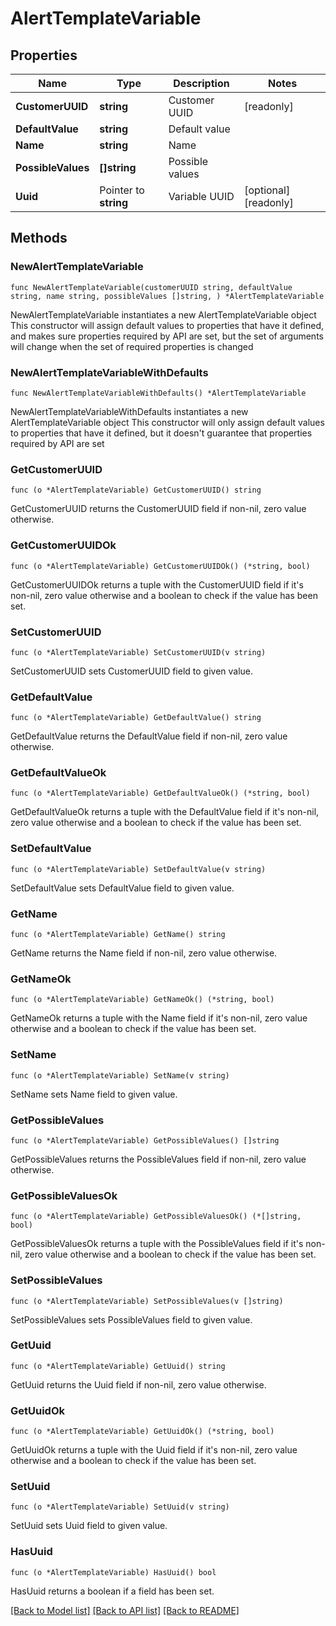 # AlertTemplateVariable

## Properties

Name | Type | Description | Notes
------------ | ------------- | ------------- | -------------
**CustomerUUID** | **string** | Customer UUID | [readonly] 
**DefaultValue** | **string** | Default value | 
**Name** | **string** | Name | 
**PossibleValues** | **[]string** | Possible values | 
**Uuid** | Pointer to **string** | Variable UUID | [optional] [readonly] 

## Methods

### NewAlertTemplateVariable

`func NewAlertTemplateVariable(customerUUID string, defaultValue string, name string, possibleValues []string, ) *AlertTemplateVariable`

NewAlertTemplateVariable instantiates a new AlertTemplateVariable object
This constructor will assign default values to properties that have it defined,
and makes sure properties required by API are set, but the set of arguments
will change when the set of required properties is changed

### NewAlertTemplateVariableWithDefaults

`func NewAlertTemplateVariableWithDefaults() *AlertTemplateVariable`

NewAlertTemplateVariableWithDefaults instantiates a new AlertTemplateVariable object
This constructor will only assign default values to properties that have it defined,
but it doesn't guarantee that properties required by API are set

### GetCustomerUUID

`func (o *AlertTemplateVariable) GetCustomerUUID() string`

GetCustomerUUID returns the CustomerUUID field if non-nil, zero value otherwise.

### GetCustomerUUIDOk

`func (o *AlertTemplateVariable) GetCustomerUUIDOk() (*string, bool)`

GetCustomerUUIDOk returns a tuple with the CustomerUUID field if it's non-nil, zero value otherwise
and a boolean to check if the value has been set.

### SetCustomerUUID

`func (o *AlertTemplateVariable) SetCustomerUUID(v string)`

SetCustomerUUID sets CustomerUUID field to given value.


### GetDefaultValue

`func (o *AlertTemplateVariable) GetDefaultValue() string`

GetDefaultValue returns the DefaultValue field if non-nil, zero value otherwise.

### GetDefaultValueOk

`func (o *AlertTemplateVariable) GetDefaultValueOk() (*string, bool)`

GetDefaultValueOk returns a tuple with the DefaultValue field if it's non-nil, zero value otherwise
and a boolean to check if the value has been set.

### SetDefaultValue

`func (o *AlertTemplateVariable) SetDefaultValue(v string)`

SetDefaultValue sets DefaultValue field to given value.


### GetName

`func (o *AlertTemplateVariable) GetName() string`

GetName returns the Name field if non-nil, zero value otherwise.

### GetNameOk

`func (o *AlertTemplateVariable) GetNameOk() (*string, bool)`

GetNameOk returns a tuple with the Name field if it's non-nil, zero value otherwise
and a boolean to check if the value has been set.

### SetName

`func (o *AlertTemplateVariable) SetName(v string)`

SetName sets Name field to given value.


### GetPossibleValues

`func (o *AlertTemplateVariable) GetPossibleValues() []string`

GetPossibleValues returns the PossibleValues field if non-nil, zero value otherwise.

### GetPossibleValuesOk

`func (o *AlertTemplateVariable) GetPossibleValuesOk() (*[]string, bool)`

GetPossibleValuesOk returns a tuple with the PossibleValues field if it's non-nil, zero value otherwise
and a boolean to check if the value has been set.

### SetPossibleValues

`func (o *AlertTemplateVariable) SetPossibleValues(v []string)`

SetPossibleValues sets PossibleValues field to given value.


### GetUuid

`func (o *AlertTemplateVariable) GetUuid() string`

GetUuid returns the Uuid field if non-nil, zero value otherwise.

### GetUuidOk

`func (o *AlertTemplateVariable) GetUuidOk() (*string, bool)`

GetUuidOk returns a tuple with the Uuid field if it's non-nil, zero value otherwise
and a boolean to check if the value has been set.

### SetUuid

`func (o *AlertTemplateVariable) SetUuid(v string)`

SetUuid sets Uuid field to given value.

### HasUuid

`func (o *AlertTemplateVariable) HasUuid() bool`

HasUuid returns a boolean if a field has been set.


[[Back to Model list]](../README.md#documentation-for-models) [[Back to API list]](../README.md#documentation-for-api-endpoints) [[Back to README]](../README.md)


